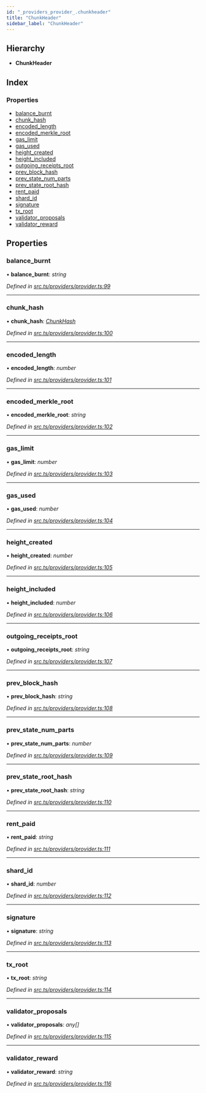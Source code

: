 ```yaml
---
id: "_providers_provider_.chunkheader"
title: "ChunkHeader"
sidebar_label: "ChunkHeader"
---
```


## Hierarchy

* **ChunkHeader**

## Index

### Properties

* [balance_burnt](_providers_provider_.chunkheader.md#balance_burnt)
* [chunk_hash](_providers_provider_.chunkheader.md#chunk_hash)
* [encoded_length](_providers_provider_.chunkheader.md#encoded_length)
* [encoded_merkle_root](_providers_provider_.chunkheader.md#encoded_merkle_root)
* [gas_limit](_providers_provider_.chunkheader.md#gas_limit)
* [gas_used](_providers_provider_.chunkheader.md#gas_used)
* [height_created](_providers_provider_.chunkheader.md#height_created)
* [height_included](_providers_provider_.chunkheader.md#height_included)
* [outgoing_receipts_root](_providers_provider_.chunkheader.md#outgoing_receipts_root)
* [prev_block_hash](_providers_provider_.chunkheader.md#prev_block_hash)
* [prev_state_num_parts](_providers_provider_.chunkheader.md#prev_state_num_parts)
* [prev_state_root_hash](_providers_provider_.chunkheader.md#prev_state_root_hash)
* [rent_paid](_providers_provider_.chunkheader.md#rent_paid)
* [shard_id](_providers_provider_.chunkheader.md#shard_id)
* [signature](_providers_provider_.chunkheader.md#signature)
* [tx_root](_providers_provider_.chunkheader.md#tx_root)
* [validator_proposals](_providers_provider_.chunkheader.md#validator_proposals)
* [validator_reward](_providers_provider_.chunkheader.md#validator_reward)

## Properties

###  balance_burnt

• **balance_burnt**: *string*

*Defined in [src.ts/providers/provider.ts:99](https://github.com/nearprotocol/nearlib/blob/476d416/src.ts/providers/provider.ts#L99)*

___

###  chunk_hash

• **chunk_hash**: *[ChunkHash](../modules/_providers_provider_.md#chunkhash)*

*Defined in [src.ts/providers/provider.ts:100](https://github.com/nearprotocol/nearlib/blob/476d416/src.ts/providers/provider.ts#L100)*

___

###  encoded_length

• **encoded_length**: *number*

*Defined in [src.ts/providers/provider.ts:101](https://github.com/nearprotocol/nearlib/blob/476d416/src.ts/providers/provider.ts#L101)*

___

###  encoded_merkle_root

• **encoded_merkle_root**: *string*

*Defined in [src.ts/providers/provider.ts:102](https://github.com/nearprotocol/nearlib/blob/476d416/src.ts/providers/provider.ts#L102)*

___

###  gas_limit

• **gas_limit**: *number*

*Defined in [src.ts/providers/provider.ts:103](https://github.com/nearprotocol/nearlib/blob/476d416/src.ts/providers/provider.ts#L103)*

___

###  gas_used

• **gas_used**: *number*

*Defined in [src.ts/providers/provider.ts:104](https://github.com/nearprotocol/nearlib/blob/476d416/src.ts/providers/provider.ts#L104)*

___

###  height_created

• **height_created**: *number*

*Defined in [src.ts/providers/provider.ts:105](https://github.com/nearprotocol/nearlib/blob/476d416/src.ts/providers/provider.ts#L105)*

___

###  height_included

• **height_included**: *number*

*Defined in [src.ts/providers/provider.ts:106](https://github.com/nearprotocol/nearlib/blob/476d416/src.ts/providers/provider.ts#L106)*

___

###  outgoing_receipts_root

• **outgoing_receipts_root**: *string*

*Defined in [src.ts/providers/provider.ts:107](https://github.com/nearprotocol/nearlib/blob/476d416/src.ts/providers/provider.ts#L107)*

___

###  prev_block_hash

• **prev_block_hash**: *string*

*Defined in [src.ts/providers/provider.ts:108](https://github.com/nearprotocol/nearlib/blob/476d416/src.ts/providers/provider.ts#L108)*

___

###  prev_state_num_parts

• **prev_state_num_parts**: *number*

*Defined in [src.ts/providers/provider.ts:109](https://github.com/nearprotocol/nearlib/blob/476d416/src.ts/providers/provider.ts#L109)*

___

###  prev_state_root_hash

• **prev_state_root_hash**: *string*

*Defined in [src.ts/providers/provider.ts:110](https://github.com/nearprotocol/nearlib/blob/476d416/src.ts/providers/provider.ts#L110)*

___

###  rent_paid

• **rent_paid**: *string*

*Defined in [src.ts/providers/provider.ts:111](https://github.com/nearprotocol/nearlib/blob/476d416/src.ts/providers/provider.ts#L111)*

___

###  shard_id

• **shard_id**: *number*

*Defined in [src.ts/providers/provider.ts:112](https://github.com/nearprotocol/nearlib/blob/476d416/src.ts/providers/provider.ts#L112)*

___

###  signature

• **signature**: *string*

*Defined in [src.ts/providers/provider.ts:113](https://github.com/nearprotocol/nearlib/blob/476d416/src.ts/providers/provider.ts#L113)*

___

###  tx_root

• **tx_root**: *string*

*Defined in [src.ts/providers/provider.ts:114](https://github.com/nearprotocol/nearlib/blob/476d416/src.ts/providers/provider.ts#L114)*

___

###  validator_proposals

• **validator_proposals**: *any[]*

*Defined in [src.ts/providers/provider.ts:115](https://github.com/nearprotocol/nearlib/blob/476d416/src.ts/providers/provider.ts#L115)*

___

###  validator_reward

• **validator_reward**: *string*

*Defined in [src.ts/providers/provider.ts:116](https://github.com/nearprotocol/nearlib/blob/476d416/src.ts/providers/provider.ts#L116)*
